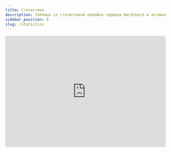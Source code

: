 ```yaml
---
title: Статистика
description: Таблица со статистикой онлайна сервера Hardshard и активности игроков.
sidebar_position: 6
slug: /statistics
---
```

<div style={{backgroundColor: "var(--ifm-color-white)", borderRadius: 12}}>
<iframe src="https://monitoring.mineserv.top/?id=2497&color=00bd6e&params=online&bordered" width="100%" height="350px" frameborder="0"></iframe>
</div>